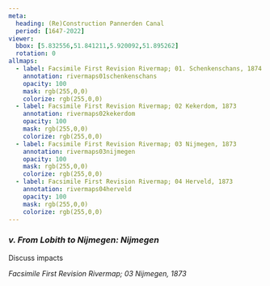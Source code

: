 ```yaml
---
meta:
  heading: (Re)Construction Pannerden Canal
  period: [1647-2022]
viewer:
  bbox: [5.832556,51.841211,5.920092,51.895262]
  rotation: 0
allmaps:
  - label: Facsimile First Revision Rivermap; 01. Schenkenschans, 1874
    annotation: rivermaps01schenkenschans
    opacity: 100
    mask: rgb(255,0,0)
    colorize: rgb(255,0,0)
  - label: Facsimile First Revision Rivermap; 02 Kekerdom, 1873
    annotation: rivermaps02kekerdom
    opacity: 100
    mask: rgb(255,0,0)
    colorize: rgb(255,0,0)
  - label: Facsimile First Revision Rivermap; 03 Nijmegen, 1873
    annotation: rivermaps03nijmegen
    opacity: 100
    mask: rgb(255,0,0)
    colorize: rgb(255,0,0)
  - label: Facsimile First Revision Rivermap; 04 Herveld, 1873
    annotation: rivermaps04herveld
    opacity: 100
    mask: rgb(255,0,0)
    colorize: rgb(255,0,0)
---
```


### _v.    From Lobith to Nijmegen: Nijmegen_

Discuss impacts

_Facsimile First Revision Rivermap; 03 Nijmegen, 1873_
